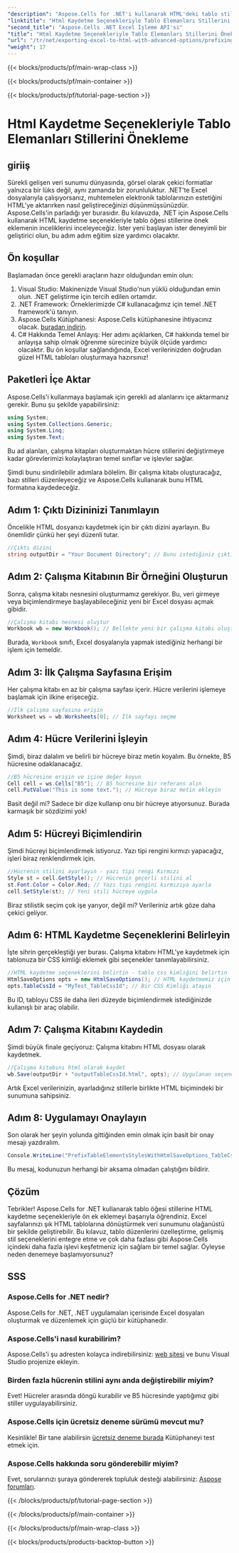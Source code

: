 ```yaml
---
"description": "Aspose.Cells for .NET'i kullanarak HTML'deki tablo stillerine önek eklemeyi ve Excel dışa aktarımlarınızı adım adım örneklerle geliştirmeyi öğrenin."
"linktitle": "Html Kaydetme Seçenekleriyle Tablo Elemanları Stillerini Önekleme"
"second_title": "Aspose.Cells .NET Excel İşleme API'si"
"title": "Html Kaydetme Seçenekleriyle Tablo Elemanları Stillerini Önekleme"
"url": "/tr/net/exporting-excel-to-html-with-advanced-options/prefixing-table-elements-styles/"
"weight": 17
---
```


{{< blocks/products/pf/main-wrap-class >}}

{{< blocks/products/pf/main-container >}}

{{< blocks/products/pf/tutorial-page-section >}}

# Html Kaydetme Seçenekleriyle Tablo Elemanları Stillerini Önekleme

## giriiş
Sürekli gelişen veri sunumu dünyasında, görsel olarak çekici formatlar yalnızca bir lüks değil, aynı zamanda bir zorunluluktur. .NET'te Excel dosyalarıyla çalışıyorsanız, muhtemelen elektronik tablolarınızın estetiğini HTML'ye aktarırken nasıl geliştireceğinizi düşünmüşsünüzdür. Aspose.Cells'in parladığı yer burasıdır. Bu kılavuzda, .NET için Aspose.Cells kullanarak HTML kaydetme seçenekleriyle tablo öğesi stillerine önek eklemenin inceliklerini inceleyeceğiz. İster yeni başlayan ister deneyimli bir geliştirici olun, bu adım adım eğitim size yardımcı olacaktır.
## Ön koşullar
Başlamadan önce gerekli araçların hazır olduğundan emin olun:
1. Visual Studio: Makinenizde Visual Studio'nun yüklü olduğundan emin olun. .NET geliştirme için tercih edilen ortamdır.
2. .NET Framework: Örneklerimizde C# kullanacağımız için temel .NET framework'ü tanıyın.
3. Aspose.Cells Kütüphanesi: Aspose.Cells kütüphanesine ihtiyacınız olacak. [buradan indirin](https://releases.aspose.com/cells/net/).
4. C# Hakkında Temel Anlayış: Her adımı açıklarken, C# hakkında temel bir anlayışa sahip olmak öğrenme sürecinize büyük ölçüde yardımcı olacaktır.
Bu ön koşullar sağlandığında, Excel verilerinizden doğrudan güzel HTML tabloları oluşturmaya hazırsınız!
## Paketleri İçe Aktar
Aspose.Cells'i kullanmaya başlamak için gerekli ad alanlarını içe aktarmanız gerekir. Bunu şu şekilde yapabilirsiniz:
```csharp
using System;
using System.Collections.Generic;
using System.Linq;
using System.Text;
```
Bu ad alanları, çalışma kitapları oluşturmaktan hücre stillerini değiştirmeye kadar görevlerimizi kolaylaştıran temel sınıflar ve işlevler sağlar.

Şimdi bunu sindirilebilir adımlara bölelim. Bir çalışma kitabı oluşturacağız, bazı stilleri düzenleyeceğiz ve Aspose.Cells kullanarak bunu HTML formatına kaydedeceğiz.
## Adım 1: Çıktı Dizininizi Tanımlayın
Öncelikle HTML dosyanızı kaydetmek için bir çıktı dizini ayarlayın. Bu önemlidir çünkü her şeyi düzenli tutar.
```csharp
//Çıktı dizini
string outputDir = "Your Document Directory"; // Bunu istediğiniz çıktı dizinine değiştirin
```
## Adım 2: Çalışma Kitabının Bir Örneğini Oluşturun
Sonra, çalışma kitabı nesnesini oluşturmamız gerekiyor. Bu, veri girmeye veya biçimlendirmeye başlayabileceğiniz yeni bir Excel dosyası açmak gibidir.
```csharp
//Çalışma kitabı nesnesi oluştur
Workbook wb = new Workbook(); // Bellekte yeni bir çalışma kitabı oluşturdunuz
```
Burada, `Workbook` sınıfı, Excel dosyalarıyla yapmak istediğiniz herhangi bir işlem için temeldir. 
## Adım 3: İlk Çalışma Sayfasına Erişim
Her çalışma kitabı en az bir çalışma sayfası içerir. Hücre verilerini işlemeye başlamak için ilkine erişeceğiz.
```csharp
//İlk çalışma sayfasına erişin
Worksheet ws = wb.Worksheets[0]; // İlk sayfayı seçme
```
## Adım 4: Hücre Verilerini İşleyin
Şimdi, biraz dalalım ve belirli bir hücreye biraz metin koyalım. Bu örnekte, B5 hücresine odaklanacağız.
```csharp
//B5 hücresine erişin ve içine değer koyun
Cell cell = ws.Cells["B5"]; // B5 hücresine bir referans alın
cell.PutValue("This is some text."); // Hücreye biraz metin ekleyin
```
Basit değil mi? Sadece bir dize kullanıp onu bir hücreye atıyorsunuz. Burada karmaşık bir sözdizimi yok!
## Adım 5: Hücreyi Biçimlendirin
Şimdi hücreyi biçimlendirmek istiyoruz. Yazı tipi rengini kırmızı yapacağız, işleri biraz renklendirmek için.
```csharp
//Hücrenin stilini ayarlayın - yazı tipi rengi Kırmızı
Style st = cell.GetStyle(); // Hücrenin geçerli stilini al
st.Font.Color = Color.Red; // Yazı tipi rengini kırmızıya ayarla
cell.SetStyle(st); // Yeni stili hücreye uygula
```
Biraz stilistik seçim çok işe yarıyor, değil mi? Verileriniz artık göze daha çekici geliyor.
## Adım 6: HTML Kaydetme Seçeneklerini Belirleyin
İşte sihrin gerçekleştiği yer burası. Çalışma kitabını HTML'ye kaydetmek için tablonuza bir CSS kimliği eklemek gibi seçenekler tanımlayabilirsiniz.
```csharp
//HTML kaydetme seçeneklerini belirtin - tablo css kimliğini belirtin
HtmlSaveOptions opts = new HtmlSaveOptions(); // HTML kaydetmemiz için seçenekler oluşturun
opts.TableCssId = "MyTest_TableCssId"; // Bir CSS Kimliği atayın
```
Bu ID, tabloyu CSS ile daha ileri düzeyde biçimlendirmek istediğinizde kullanışlı bir araç olabilir.
## Adım 7: Çalışma Kitabını Kaydedin
Şimdi büyük finale geçiyoruz: Çalışma kitabını HTML dosyası olarak kaydetmek. 
```csharp
//Çalışma kitabını html olarak kaydet 
wb.Save(outputDir + "outputTableCssId.html", opts); // Uygulanan seçeneklerle kaydet
```
Artık Excel verilerinizin, ayarladığınız stillerle birlikte HTML biçimindeki bir sunumuna sahipsiniz.
## Adım 8: Uygulamayı Onaylayın
Son olarak her şeyin yolunda gittiğinden emin olmak için basit bir onay mesajı yazdıralım.
```csharp
Console.WriteLine("PrefixTableElementsStylesWithHtmlSaveOptions_TableCssIdProperty executed successfully.");
```
Bu mesaj, kodunuzun herhangi bir aksama olmadan çalıştığını bildirir.
## Çözüm
Tebrikler! Aspose.Cells for .NET kullanarak tablo öğesi stillerine HTML kaydetme seçenekleriyle ön ek eklemeyi başarıyla öğrendiniz. Excel sayfalarınızı şık HTML tablolarına dönüştürmek veri sunumunu olağanüstü bir şekilde geliştirebilir. Bu kılavuz, tablo düzenlerini özelleştirme, gelişmiş stil seçeneklerini entegre etme ve çok daha fazlası gibi Aspose.Cells içindeki daha fazla işlevi keşfetmeniz için sağlam bir temel sağlar. Öyleyse neden denemeye başlamıyorsunuz?
## SSS
### Aspose.Cells for .NET nedir?  
Aspose.Cells for .NET, .NET uygulamaları içerisinde Excel dosyaları oluşturmak ve düzenlemek için güçlü bir kütüphanedir.
### Aspose.Cells'i nasıl kurabilirim?  
Aspose.Cells'i şu adresten kolayca indirebilirsiniz: [web sitesi](https://releases.aspose.com/cells/net/) ve bunu Visual Studio projenize ekleyin.
### Birden fazla hücrenin stilini aynı anda değiştirebilir miyim?  
Evet! Hücreler arasında döngü kurabilir ve B5 hücresinde yaptığımız gibi stiller uygulayabilirsiniz.
### Aspose.Cells için ücretsiz deneme sürümü mevcut mu?  
Kesinlikle! Bir tane alabilirsin [ücretsiz deneme burada](https://releases.aspose.com/) Kütüphaneyi test etmek için.
### Aspose.Cells hakkında soru gönderebilir miyim?  
Evet, sorularınızı şuraya göndererek topluluk desteği alabilirsiniz: [Aspose forumları](https://forum.aspose.com/c/cells/9).

{{< /blocks/products/pf/tutorial-page-section >}}

{{< /blocks/products/pf/main-container >}}

{{< /blocks/products/pf/main-wrap-class >}}

{{< blocks/products/products-backtop-button >}}